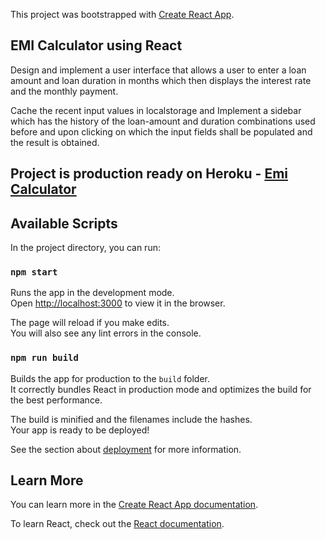 This project was bootstrapped with [Create React App](https://github.com/facebook/create-react-app).

## EMI Calculator using React
Design and implement a user interface that allows a user to enter a loan amount and  loan duration in months which then displays the interest rate and the monthly payment.

Cache the recent input values in localstorage and Implement a sidebar which has the history of the loan-amount and duration combinations used before and upon clicking on which the input fields shall be populated and the result is obtained.

## Project is production ready on Heroku - [Emi Calculator](https://reactapplication-rachana.herokuapp.com/)

## Available Scripts

In the project directory, you can run:

### `npm start`

Runs the app in the development mode.<br />
Open [http://localhost:3000](http://localhost:3000) to view it in the browser.

The page will reload if you make edits.<br />
You will also see any lint errors in the console.

### `npm run build`

Builds the app for production to the `build` folder.<br />
It correctly bundles React in production mode and optimizes the build for the best performance.

The build is minified and the filenames include the hashes.<br />
Your app is ready to be deployed!

See the section about [deployment](https://facebook.github.io/create-react-app/docs/deployment) for more information.

## Learn More

You can learn more in the [Create React App documentation](https://facebook.github.io/create-react-app/docs/getting-started).

To learn React, check out the [React documentation](https://reactjs.org/).

